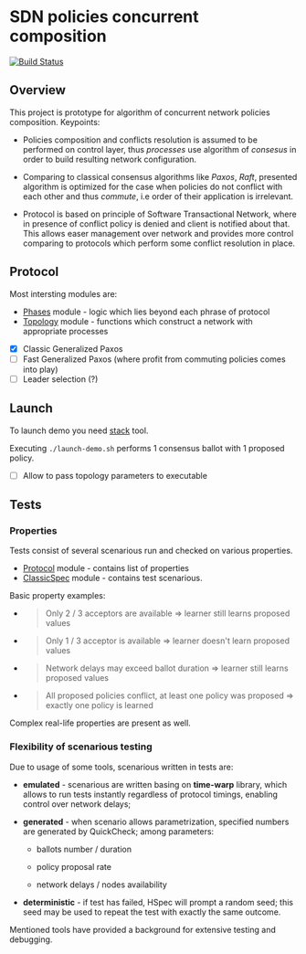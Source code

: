 # SDN policies concurrent composition

[![Build Status](https://travis-ci.org/Martoon-00/sdn-policy.svg?branch=master)](https://travis-ci.org/Martoon-00/sdn-policy)

## Overview

This project is prototype for algorithm of concurrent network policies composition.
Keypoints:

* Policies composition and conflicts resolution is assumed to be performed on
control layer, thus _processes_ use algorithm of _consesus_ in order to build 
resulting network configuration.

* Comparing to classical consensus algorithms like _Paxos_, _Raft_, presented
algorithm is optimized for the case when policies do not conflict with each
other and thus _commute_, i.e order of their application is irrelevant.

* Protocol is based on principle of Software Transactional Network, where in
presence of conflict policy is denied and client is notified about that.
This allows easer management over network and provides more control
comparing to protocols which perform some conflict resolution in place.

## Protocol

Most intersting modules are:

* [Phases](./src/Sdn/Protocol/Phases.hs) module - logic which lies beyond each phrase of protocol
* [Topology](./src/Sdn/Protocol/Topology.hs) module - functions which construct a network with appropriate processes

- [x] Classic Generalized Paxos
- [ ] Fast Generalized Paxos (where profit from commuting policies comes into play)
- [ ] Leader selection (?)

## Launch

To launch demo you need [stack](https://docs.haskellstack.org/en/stable/README/) tool.

Executing `./launch-demo.sh` performs 1 consensus ballot with 1 proposed policy.

- [ ] Allow to pass topology parameters to executable

## Tests

### Properties

Tests consist of several scenarious run and checked on various properties.

* [Protocol](./test/Test/Sdn/Overall/Properties/Protocol.hs) module - contains list of properties
* [ClassicSpec](./test/Test/Sdn/Overall/ClassicSpec.hs) module - contains test scenarious.

Basic property examples:

* > Only 2 / 3 acceptors are available => learner still learns proposed values

* > Only 1 / 3 acceptor is available => learner doesn't learn proposed values
* > Network delays may exceed ballot duration => learner still learns proposed values

* > All proposed policies conflict, at least one policy was proposed => exactly one policy
  > is learned

Complex real-life properties are present as well.

### Flexibility of scenarious testing

Due to usage of some tools, scenarious written in tests are:

* **emulated** - scenarious are written basing on **time-warp** library, which allows
to run tests instantly regardless of protocol timings, enabling control over network delays;

* **generated** - when scenario allows parametrization, specified numbers are
generated by QuickCheck; among parameters:
  
  * ballots number / duration

  * policy proposal rate
  
  * network delays / nodes availability

* **deterministic** - if test has failed, HSpec will prompt a random seed;
this seed may be used to repeat the test with exactly the same outcome.

Mentioned tools have provided a background for extensive testing and debugging.
